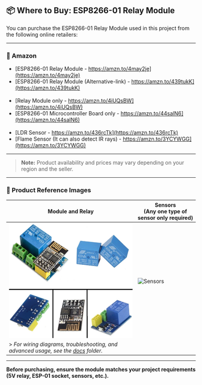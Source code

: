 ## 📦 Where to Buy: ESP8266-01 Relay Module

You can purchase the ESP8266-01 Relay Module used in this project from the following online retailers:

---

### 🛒 Amazon

- [ESP8266-01 Relay Module - https://amzn.to/4may2je](https://amzn.to/4may2je)
- [ESP8266-01 Relay Module (Alternative-link) - https://amzn.to/439tukK](https://amzn.to/439tukK)  
  <br>  
- [Relay Module only - https://amzn.to/4iUQsBW](https://amzn.to/4iUQsBW)
- [ESP8266-01 Microcontroller Board only - https://amzn.to/44salN6](https://amzn.to/44salN6)  
  <br>  
- [LDR Sensor - https://amzn.to/436rcTk](https://amzn.to/436rcTk)
- [Flame Sensor (It can also detect IR rays) - https://amzn.to/3YCYWGG](https://amzn.to/3YCYWGG)

---

> **Note:** Product availability and prices may vary depending on your region and the seller.

---

### 🔎 Product Reference Images

| Module and Relay | Sensors<br>(Any one type of sensor only required) |
|------------------|---------------|
| ![ESP8266-01 Relay Module](./docs/ESP8266-01-5V-WiFi-Relay-Module.png) | ![Sensors](./docs/) |
| > *For wiring diagrams, troubleshooting, and advanced usage, see the [docs](docs/) folder.* |

---

**Before purchasing, ensure the module matches your project requirements (5V relay, ESP-01 socket, sensors, etc.).**
